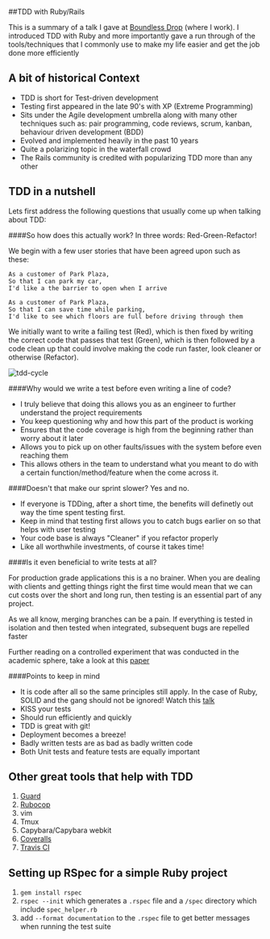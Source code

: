 ##TDD with Ruby/Rails

This is a summary of a talk I gave at [Boundless Drop](http://boundlessdrop.com) (where I work). I introduced TDD with Ruby and more importantly gave a run through of the tools/techniques that I commonly use to make my life easier and get the job done more efficiently

A bit of historical Context
---------------------------
- TDD is short for Test-driven development
- Testing first appeared in the late 90's with XP (Extreme Programming)
- Sits under the Agile development umbrella along with many other techniques such as: pair programming, code reviews, scrum, kanban, behaviour driven development (BDD)
- Evolved and implemented heavily in the past 10 years
- Quite a polarizing topic in the waterfall crowd
- The Rails community is credited with popularizing TDD more than any other

TDD in a nutshell
-----------------
Lets first address the following questions that usually come up when talking about TDD:

####So how does this actually work?
In three words: Red-Green-Refactor!

We begin with a few user stories that have been agreed upon such as these:

```
As a customer of Park Plaza,
So that I can park my car,
I'd like a the barrier to open when I arrive

As a customer of Park Plaza,
So that I can save time while parking,
I'd like to see which floors are full before driving through them
```

We initially want to write a failing test (Red), which is then fixed by writing the correct code that passes that test (Green), which is then followed by a code clean up that could involve making the code run faster, look cleaner or otherwise (Refactor).

![tdd-cycle](http://i.imgur.com/dEpQrOv.png)

####Why would we write a test before even writing a line of code?
- I truly believe that doing this allows you as an engineer to further understand the project requirements
- You keep questioning why and how this part of the product is working
- Ensures that the code coverage is high from the beginning rather than worry about it later
- Allows you to pick up on other faults/issues with the system before even reaching them
- This allows others in the team to understand what you meant to do with a certain function/method/feature when the come across it.

####Doesn't that make our sprint slower?
Yes and no.

- If everyone is TDDing, after a short time, the benefits will definetly out way the time spent testing first.
- Keep in mind that testing first allows you to catch bugs earlier on so that helps with user testing
- Your code base is always "Cleaner" if you refactor properly
- Like all worthwhile investments, of course it takes time!

####Is it even beneficial to write tests at all?

For production grade applications this is a no brainer. When you are dealing with clients and getting things right the first time would mean that we can cut costs over the short and long run, then testing is an essential part of any project.

As we all know, merging branches can be a pain. If everything is tested in isolation and then tested when integrated, subsequent bugs are repelled faster

Further reading on a controlled experiment that was conducted in the academic sphere, take a look at this [paper](http://nparc.cisti-icist.nrc-cnrc.gc.ca/eng/view/accepted/?id=0420df64-f474-4072-8df6-c7b87c0de643)

####Points to keep in mind

- It is code after all so the same principles still apply. In the case of Ruby, SOLID and the gang should not be ignored! Watch this [talk](https://www.youtube.com/watch?v=FidRcixHQos)
- KISS your tests
- Should run efficiently and quickly
- TDD is great with git!
- Deployment becomes a breeze!
- Badly written tests are as bad as badly written code
- Both Unit tests and feature tests are equally important


Other great tools that help with TDD
------------------------------------
1. [Guard](https://github.com/guard/guard)
2. [Rubocop](https://github.com/bbatsov/rubocop)
3. vim
4. Tmux
5. Capybara/Capybara webkit
6. [ Coveralls ](https://coveralls.io/)
7. [Travis CI](https://travis-ci.org/)


Setting up RSpec for a simple Ruby project
------------------------------------------
1. `gem install rspec`
2. `rspec --init` which generates a `.rspec` file and a `/spec` directory which include `spec_helper.rb`
3. add `--format documentation` to the `.rspec` file to get better messages when running the test suite
